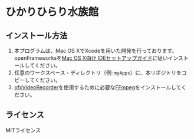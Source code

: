 # ひかりひらり水族館

## インストール方法

1. 本プログラムは、Mac OS XでXcodeを用いた開発を行っております。openFrameworksを[Mac OS X向け IDEセットアップガイド](http://www.openframeworks.cc/setup/xcode/)に従いインストールしてください。
2. 任意のワークスペース・ディレクトリ（例: `myApps`）に、本リポジトリをコピーしてください。
3. [ofxVideoRecorder](https://github.com/timscaffidi/ofxVideoRecorder)を使用するために必要な[FFmpeg](http://ffmpeg.org/)をインストールしてください。


## ライセンス
MITライセンス
